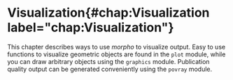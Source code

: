 # Visualization{#chap:Visualization label="chap:Visualization"}

This chapter describes ways to use *morpho* to visualize output. Easy to
use functions to visualize geometric objects are found in the `plot`
module, while you can draw arbitrary objects using the `graphics`
module. Publication quality output can be generated conveniently using
the `povray` module.